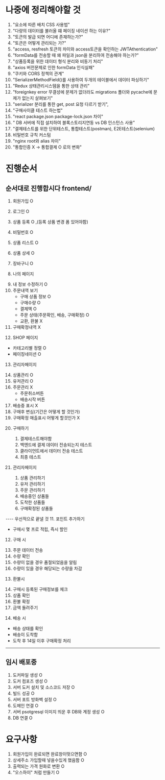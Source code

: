 # 나중에 정리해야할 것
1. "요소에 따른 배치 CSS 사용법"
2. "다량의 데이터를 불러올 떄 페이징 네이션 하는 이유?"
3. "토큰의 발급 되면 어디에 존재하는가?"
4. "토큰은 어떻게 관리되는 가?"
5. "access, resfresh 토큰의 차이와 access토큰을 확인하는 JWTAthentication"
6. "formData를 전송할 때 왜 파일과 json을 분리하여 전송해야 하는가?"
7. "상품등록을 위한 데이터 형식 분리와 비동기 처리"
8. "axios 버전문제로 인한 formData 인식실패"
9. "쿠키와 CORS 정책의 관계"
10. "SerializerMethodField()를 사용하여 두개의 테이블에서 데이터 파싱하기"
11. "Redux 상태관리시스템을 통한 상태 관리"
12. "foreignkey error 무결성에 문제가 없더라도 migrations 폴더와 pycache에 문제가 없는지 살펴보기"
13. "serializer 분리를 통한 get, post 요청 다르기 받기",
14. "구매사이클 테스트 하는법"
15. "react package.json package-lock.json 차이"
16. " DB 서버에 직접 설치하여 블록스토리지연동 vs DB 인스턴스 사용"
17. "결제테스트를 위한 단위테스트, 통합테스트(postman), E2E테스트(selenium)
18. 비밀번호 규칙 커스텀
19. "nginx root와 alias 차이"
20. "통합인증 X -> 통합결제 O 로의 변화"


# 진행순서
## 순서대로 진행합시다 frontend/
1. 회원가입 O
2. 로그인 O
3. 상품 등록 O ,(등록 상품 변경 폼 있어야함)
4. 비밀번호 O
5. 상품 리스트 O
6. 상품 상세 O
7. 장바구니 O 
   
8.  나의 페이지
9) 내 정보 수정하기 O
10) 주문내역 보기
    - 구매 상품 정보 O
    - 구매수량 O
    - 결제액 O
    - 주문 상태(주문확인, 배송, 구매확정) O
    - 교환, 환불 X
11) 구매확정내역 X

12. SHOP 페이지
   - 카테고리별 정렬 O
   - 페이징네이션 O

13. 관리자페이지
14) 상품관리 O
15) 유저관리 O
16) 주문관리 X
    - 주문취소버튼
    - 배송시작 버튼
17) 배송중 표시 X
18) 구매후 변심(기간은 어떻게 할 것인가)
19) 구매확정 매출표시 어떻게 할것인가 X

20. 구매하기
    1) 결제테스트해야함
    2) 백엔드에 결제 데이터 전송되는지 테스트
    3) 클라이언트에서 데이터 전송 테스트
    4) 최종 테스트


10. 관리자페이지
    1) 상품 관리하기
    2) 유저 관리하기
    3) 주문 관리하기
    4) 배송중인 상품들
    5) 도착한 상품들
    6) 구매확정된 상품들


---- 우선적으로 끝낼 것
11. 포인트 추가하기
- 구매시 몇 프로 적립, 즉시 할인

12. 구매 시 
  13) 주문 데이터 전송
  14) 수량 확인
  15) 수량이 없을 경우 품절되었음을 알림
  16) 수량이 있을 경우 해당되는 수량을 차감

13. 환불시
 14) 구매시 등록된 구매정보를 체크
 15) 상품 확인
 16) 환불 확정
 17) 금액 돌려주기

14. 배송 시
 - 배송 상태를 확인
 - 배송이 도착함
 - 도착 후 14일 이후 구매확정 처리


-------------------------------
## 임시 배포중
1. 도커파일 생성 O
2. 도커 컴포즈 생성 O
3. 서버 도커 설치 및 소스코드 저장 O
4. 빌드 성공 O
5. 서버 포트 방화벽 설정 O
6. 도메인 연결 O
7. 서버 psotgresql 이미지 띄운 후 DB와 계정 생성 O
8. DB 연결 O

# 요구사항
1. 회원가입이 완료되면 완료창이떳으면함 O
2. 상세주소 가입할때 넣을수있게 했음함 O
3. 출력되는 가격 원화로 변환 O
4. "오스하이" 처럼 만들기 O
